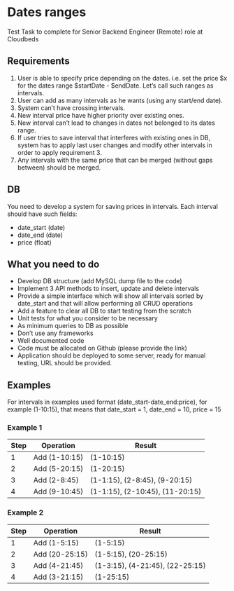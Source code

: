 # Dates ranges
Test Task to complete for Senior Backend Engineer (Remote) role at Cloudbeds

## Requirements
1. User is able to specify price depending on the dates. i.e. set the price $x for the
dates range $startDate - $endDate. Let’s call such ranges as intervals.
1. User can add as many intervals as he wants (using any start/end date).
1. System can’t have crossing intervals.
1. New interval price have higher priority over existing ones.
1. New interval can’t lead to changes in dates not belonged to its dates range.
1. If user tries to save interval that interferes with existing ones in DB, system has to apply last user changes and modify other intervals in order to apply requirement 3.
1. Any intervals with the same price that can be merged (without gaps between)
should be merged.

## DB
You need to develop a system for saving prices in intervals. Each interval should have
such fields:
- date_start (date)
- date_end (date)
- price (float)

## What you need to do
- Develop DB structure (add MySQL dump file to the code)
- Implement 3 API methods to insert, update and delete intervals
- Provide a simple interface which will show all intervals sorted by date_start and
that will allow performing all CRUD operations
- Add a feature to clear all DB to start testing from the scratch
- Unit tests for what you consider to be necessary
- As minimum queries to DB as possible
- Don’t use any frameworks
- Well documented code
- Code must be allocated on Github (please provide the link)
- Application should be deployed to some server, ready for manual testing, URL
should be provided.

## Examples
For intervals in examples used format (date_start-date_end:price), for example
(1-10:15), that means that date_start = 1, date_end = 10, price = 15

### Example 1
| Step | Operation   | Result  |
|------|-------------|---------|
|1     |Add (1-10:15)|(1-10:15)|
|2     |Add (5-20:15)|(1-20:15)|
|3     |Add (2-8:45) |(1-1:15), (2-8:45), (9-20:15)|
|4     |Add (9-10:45)|(1-1:15), (2-10:45), (11-20:15)|

### Example 2
| Step | Operation    | Result  |
|------|--------------|---------|
|1     |Add (1-5:15)  |(1-5:15) |
|2     |Add (20-25:15)|(1-5:15), (20-25:15)|
|3     |Add (4-21:45) |(1-3:15), (4-21:45), (22-25:15)|
|4     |Add (3-21:15) |(1-25:15)|

